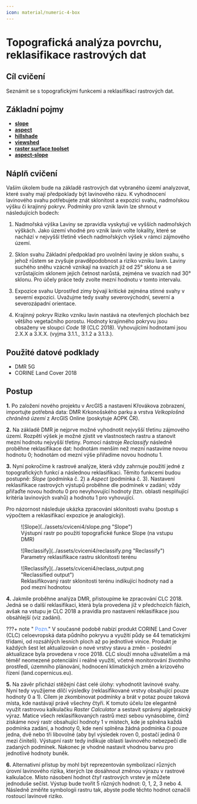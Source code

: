 ```yaml
---
icon: material/numeric-4-box
---
```


# Topografická analýza povrchu, reklasifikace rastrových dat

## Cíl cvičení
Seznámit se s topografickými funkcemi a reklasifikací rastrových dat.

## Základní pojmy

- [**slope**](https://pro.arcgis.com/en/pro-app/latest/tool-reference/3d-analyst/slope.htm)
- [**aspect**](https://pro.arcgis.com/en/pro-app/latest/tool-reference/3d-analyst/aspect.htm)
- [**hillshade**](https://pro.arcgis.com/en/pro-app/latest/tool-reference/3d-analyst/hillshade.htm)
- [**viewshed**](https://pro.arcgis.com/en/pro-app/latest/tool-reference/spatial-analyst/viewshed.htm)
- [**raster surface toolset**](https://pro.arcgis.com/en/pro-app/latest/tool-reference/3d-analyst/an-overview-of-the-raster-surface-toolset.htm)
- [**aspect-slope**](https://pro.arcgis.com/en/pro-app/latest/help/analysis/raster-functions/aspect-slope-function.htm)


## Náplň cvičení
Vaším úkolem bude na základě rastrových dat vybraného území analyzovat, které svahy mají předpoklady být lavinového rázu. K vyhodnocení lavinového svahu potřebujete znát sklonitost a expozici svahu, nadmořskou výšku či krajinný pokryv. Podmínky pro vznik lavin lze shrnout v následujících bodech:

1. Nadmořská výška
Laviny se zpravidla vyskytují ve vyšších nadmořských výškách. Jako území vhodné pro vznik lavin volte lokality, které se nachází v nejvyšší třetině všech nadmořských výšek v rámci zájmového území.

2. Sklon svahu
Základní předpoklad pro uvolnění laviny je sklon svahu, s jehož růstem se zvyšuje pravděpodobnost a riziko vzniku lavin. Laviny suchého sněhu vzácně vznikají na svazích již od 25° sklonu a se vzrůstajícím sklonem jejich četnost narůstá, zejména ve svazích nad 30° sklonu. Pro účely práce tedy zvolte mezní hodnotu v tomto intervalu.

3. Expozice svahu
Uprostřed zimy bývají kritické zejména stinné svahy v severní expozici. Uvažujme tedy svahy severovýchodní, severní a severozápadní orientace.

4. Krajinný pokryv
Riziko vzniku lavin nastává na otevřených plochách bez většího vegetačního porostu. Hodnoty krajinného pokryvu jsou obsaženy ve sloupci *Code 18* (CLC 2018). Vyhovujícími hodnotami jsou 2.X.X a 3.X.X. (vyjma 3.1.1., 3.1.2 a 3.1.3.).

## Použité datové podklady
- DMR 5G
- CORINE Land Cover 2018

## Postup
**1.** Po založení nového projektu v ArcGIS a nastavení Křovákova zobrazení, importujte potřebná data: DMR Krkonošského parku a vrstva *Velkoplošná chráněná území* z ArcGIS Online (poskytuje AOPK ČR).

**2.** Na základě DMR je nejprve možné vyhodnotit nejvyšší třetinu zájmového území. Rozpětí výšek je možné zjistit ve vlastnostech rastru a stanovit mezní hodnotu nejvyšší třetiny. Pomocí nástroje *Reclassify* následně proběhne reklasifikace dat: hodnotám menším než mezní nastavíme novou hodnotu 0; hodnotám od mezní výše přiřadíme novou hodnotu 1.

**3.** Nyní pokročíme k rastrové analýze, která vždy zahrnuje použití jedné z topografických funkcí a následnou reklasifikaci. Těmito funkcemi budou postupně: *Slope* (podmínka č. 2) a *Aspect* (podmínka č. 3). Nastavení reklasifikace rastrových výstupů proběhne dle podmínek v zadání; vždy přiřaďte novou hodnotu 0 pro nevyhovující hodnoty (tzn. oblasti nesplňující kritéria lavinových svahů) a hodnotu 1 pro vyhovující.

Pro názornost následuje ukázka zpracování sklonitosti svahu (postup s výpočtem a reklasifikací expozice je analogický).

<figure markdown>
  ![Slope](../assets/cviceni4/slope.png "Slope")
  <figcaption>Výstupní rastr po použití topografické funkce Slope (na vstupu DMR)</figcaption>
</figure>

<figure markdown>
  ![Reclassify](../assets/cviceni4/reclassify.png "Reclassify")
  <figcaption>Parametry reklasifikace rastru sklonitosti terénu</figcaption>
</figure>

<figure markdown>
  ![Reclassify](../assets/cviceni4/reclass_output.png "Reclassified output")
  <figcaption>Reklasifikovaný rastr sklonitosti terénu indikující hodnoty nad a pod mezní hodnotou</figcaption>
</figure>

**4.** Jakmile proběhne analýza DMR, přistoupíme ke zpracování CLC 2018. Jedná se o další reklasifikaci, která byla provedena již v předchozích fázích, avšak na vstupu je CLC 2018 a pravidla pro nastavení reklasifikace jsou obsáhlejší (viz zadání).

???+ note "&nbsp;<span style="color:#448aff">Pozn.</span>"
      V současné podobě nabízí produkt CORINE Land Cover (CLC) celoevropská data půdního pokryvu a využití půdy se 44 tematickými třídami, od rozsáhlých lesních ploch až po jednotlivé vinice. Produkt je každých šest let aktualizován o nové vrstvy stavu a změn - poslední aktualizace byla provedena v roce 2018. CLC slouží mnoha uživatelům a má téměř neomezené potenciální i reálné využití, včetně monitorování životního prostředí, územního plánování, hodnocení klimatických změn a krizového řízení (land.copernicus.eu).

**5.** Na závěr přichází stěžejní část celé úlohy: vyhodnotit lavinové svahy. Nyní tedy využijeme dílčí výsledky (reklasifikované vrstvy obsahující pouze hodnoty 0 a 1). Cílem je zkombinovat podmínky a brát v potaz pouze taková místa, kde nastávají právě všechny čtyři. K tomuto účelu lze elegantně využít rastrovou kalkulačku *Raster Calculator* a sestavit správný algebraický výraz. Matice všech reklasifikovaných rastrů mezi sebou vynásobíme, čímž získáme nový rastr obsahující hodnoty 1 v místech, kde je splněna každá podmínka zadání, a hodnoty 0, kde není splněna žádná podmínka či pouze jedna, dvě nebo tři libovolné (aby byl výsledek roven 0, postačí jediná 0 mezi činiteli). Výstupní rastr tedy indikuje oblasti lavinového nebezpečí dle zadaných podmínek. Nakonec je vhodné nastavit vhodnou barvu pro jednotlivé hodnoty buněk.

**6.** Alternativní přístup by mohl být reprezentován symbolizací různých úrovní lavinového rizika, kterých lze dosáhnout změnou výrazu v rastrové kalkulačce. Místo násobení hodnot čtyř rastrových vrstev je můžete jednoduše sečíst. Výstup bude tvořit 5 různých hodnot: 0, 1, 2, 3 nebo 4. Následně změňte symbologii rastru tak, abyste podle těchto hodnot označili rostoucí lavinové riziko.